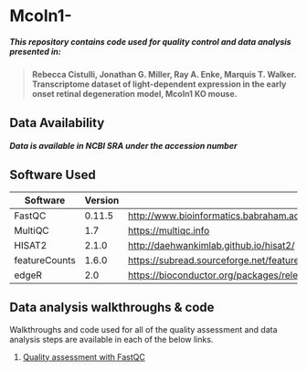 # Mcoln1-
##### This repository contains code used for quality control and data analysis presented in:

> **Rebecca Cistulli, Jonathan G. Miller, Ray A. Enke, Marquis T. Walker. Transcriptome dataset of light-dependent expression in the early onset retinal degeneration model, Mcoln1 KO mouse.**


## Data Availability
##### Data is available in NCBI SRA under the accession number 


## Software Used

| Software | Version | URL |
| --- | --- | --- |
| FastQC | 0.11.5 | http://www.bioinformatics.babraham.ac.uk/projects/fastqc/ |
| MultiQC | 1.7 | https://multiqc.info |
| HISAT2 | 2.1.0 | http://daehwankimlab.github.io/hisat2/ |
| featureCounts | 1.6.0 | https://subread.sourceforge.net/featureCounts.html#:~:text=featureCounts%20is%20a%20highly%20efficient,and%20genomic%20DNA%2Dseq%20reads. |
| edgeR | 2.0 | https://bioconductor.org/packages/release/bioc/html/edgeR.html |

## Data analysis walkthroughs & code

Walkthroughs and code used for all of the quality assessment and data analysis steps are available in each of the below links.

1. [Quality assessment with FastQC]([https://github.com/JonathanGM70/Mcoln1-/blob/main/Walkthroughs_and_Code/FastQC)
